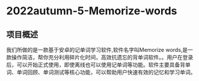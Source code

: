 # 2022autumn-5-Memorize-words
## 项目概述
我们所做的是一款基于安卓的记单词学习软件,软件名字叫Memorize words,是一款操作简洁，帮你充分利用碎片化时间，高效抗遗忘的背单词软件。。用户在登录后，可以开始正式使用，即使离线也可以使用记单词等功能。软件主要具备背单词、单词回顾、单词测试等核心功能，可以帮助用户快速有效的记忆和学习单词。



